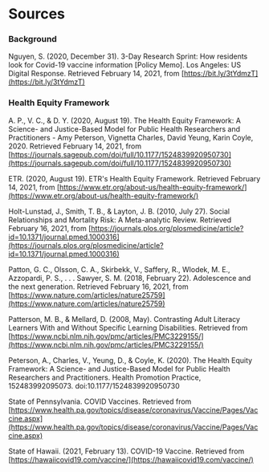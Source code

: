 # Sources

### Background

Nguyen, S. \(2020, December 31\). 3-Day Research Sprint: How residents look for Covid-19 vaccine information \[Policy Memo\]. Los Angeles: US Digital Response. Retrieved February 14, 2021, from [https://bit.ly/3tYdmzT](https://bit.ly/3tYdmzT) 

### **Health Equity Framework**

A. P., V. C., & D. Y. \(2020, August 19\). The Health Equity Framework: A Science- and Justice-Based Model for Public Health Researchers and Practitioners - Amy Peterson, Vignetta Charles, David Yeung, Karin Coyle, 2020. Retrieved February 14, 2021, from [https://journals.sagepub.com/doi/full/10.1177/1524839920950730](https://journals.sagepub.com/doi/full/10.1177/1524839920950730)

ETR. \(2020, August 19\). ETR's Health Equity Framework. Retrieved February 14, 2021, from [https://www.etr.org/about-us/health-equity-framework/](https://www.etr.org/about-us/health-equity-framework/) 

Holt-Lunstad, J., Smith, T. B., & Layton, J. B. \(2010, July 27\). Social Relationships and Mortality Risk: A Meta-analytic Review. Retrieved February 16, 2021, from [https://journals.plos.org/plosmedicine/article?id=10.1371/journal.pmed.1000316](https://journals.plos.org/plosmedicine/article?id=10.1371/journal.pmed.1000316)

Patton, G. C., Olsson, C. A., Skirbekk, V., Saffery, R., Wlodek, M. E., Azzopardi, P. S., . . . Sawyer, S. M. \(2018, February 22\). Adolescence and the next generation. Retrieved February 16, 2021, from [https://www.nature.com/articles/nature25759](https://www.nature.com/articles/nature25759)

Patterson, M. B., & Mellard, D. \(2008, May\). Contrasting Adult Literacy Learners With and Without Specific Learning Disabilities. Retrieved from [https://www.ncbi.nlm.nih.gov/pmc/articles/PMC3229155/](https://www.ncbi.nlm.nih.gov/pmc/articles/PMC3229155/)

Peterson, A., Charles, V., Yeung, D., & Coyle, K. \(2020\). The Health Equity Framework: A Science- and Justice-Based Model for Public Health Researchers and Practitioners. Health Promotion Practice, 152483992095073. doi:10.1177/1524839920950730

State of Pennsylvania. COVID Vaccines. Retrieved from [https://www.health.pa.gov/topics/disease/coronavirus/Vaccine/Pages/Vaccine.aspx](https://www.health.pa.gov/topics/disease/coronavirus/Vaccine/Pages/Vaccine.aspx)

State of Hawaii. \(2021, February 13\). COVID-19 Vaccine. Retrieved from [https://hawaiicovid19.com/vaccine/](https://hawaiicovid19.com/vaccine/)

